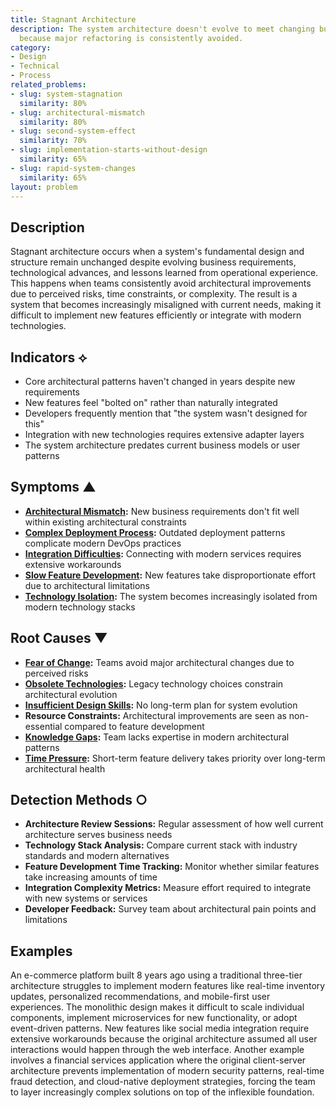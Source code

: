 ```yaml
---
title: Stagnant Architecture
description: The system architecture doesn't evolve to meet changing business needs
  because major refactoring is consistently avoided.
category:
- Design
- Technical
- Process
related_problems:
- slug: system-stagnation
  similarity: 80%
- slug: architectural-mismatch
  similarity: 80%
- slug: second-system-effect
  similarity: 70%
- slug: implementation-starts-without-design
  similarity: 65%
- slug: rapid-system-changes
  similarity: 65%
layout: problem
---
```


## Description

Stagnant architecture occurs when a system's fundamental design and structure remain unchanged despite evolving business requirements, technological advances, and lessons learned from operational experience. This happens when teams consistently avoid architectural improvements due to perceived risks, time constraints, or complexity. The result is a system that becomes increasingly misaligned with current needs, making it difficult to implement new features efficiently or integrate with modern technologies.

## Indicators ⟡

- Core architectural patterns haven't changed in years despite new requirements
- New features feel "bolted on" rather than naturally integrated
- Developers frequently mention that "the system wasn't designed for this"
- Integration with new technologies requires extensive adapter layers
- The system architecture predates current business models or user patterns

## Symptoms ▲

- **[Architectural Mismatch](architectural-mismatch.md):** New business requirements don't fit well within existing architectural constraints
- **[Complex Deployment Process](complex-deployment-process.md):** Outdated deployment patterns complicate modern DevOps practices
- **[Integration Difficulties](integration-difficulties.md):** Connecting with modern services requires extensive workarounds
- **[Slow Feature Development](slow-feature-development.md):** New features take disproportionate effort due to architectural limitations
- **[Technology Isolation](technology-isolation.md):** The system becomes increasingly isolated from modern technology stacks

## Root Causes ▼

- **[Fear of Change](fear-of-change.md):** Teams avoid major architectural changes due to perceived risks
- **[Obsolete Technologies](obsolete-technologies.md):** Legacy technology choices constrain architectural evolution
- **[Insufficient Design Skills](insufficient-design-skills.md):** No long-term plan for system evolution
- **Resource Constraints:** Architectural improvements are seen as non-essential compared to feature development
- **[Knowledge Gaps](knowledge-gaps.md):** Team lacks expertise in modern architectural patterns
- **[Time Pressure](time-pressure.md):** Short-term feature delivery takes priority over long-term architectural health

## Detection Methods ○

- **Architecture Review Sessions:** Regular assessment of how well current architecture serves business needs
- **Technology Stack Analysis:** Compare current stack with industry standards and modern alternatives
- **Feature Development Time Tracking:** Monitor whether similar features take increasing amounts of time
- **Integration Complexity Metrics:** Measure effort required to integrate with new systems or services
- **Developer Feedback:** Survey team about architectural pain points and limitations

## Examples

An e-commerce platform built 8 years ago using a traditional three-tier architecture struggles to implement modern features like real-time inventory updates, personalized recommendations, and mobile-first user experiences. The monolithic design makes it difficult to scale individual components, implement microservices for new functionality, or adopt event-driven patterns. New features like social media integration require extensive workarounds because the original architecture assumed all user interactions would happen through the web interface. Another example involves a financial services application where the original client-server architecture prevents implementation of modern security patterns, real-time fraud detection, and cloud-native deployment strategies, forcing the team to layer increasingly complex solutions on top of the inflexible foundation.